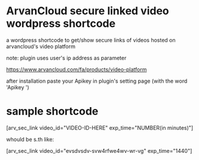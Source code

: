 # ArvanCloud secure linked video wordpress shortcode
a wordpress shortcode to get/show secure links of videos hosted on arvancloud's video platform

note: plugin uses user's ip address as parameter


https://www.arvancloud.com/fa/products/video-platform

after installation paste your Apikey in plugin's setting page (with the word 'Apikey ')
# sample shortcode

[arv_sec_link video_id="VIDEO-ID-HERE" exp_time="NUMBER(in minutes)"]

whould be s.th like:

[arv_sec_link video_id="evsdvsdv-svw4rfwe4wv-wr-vg" exp_time="1440"]
